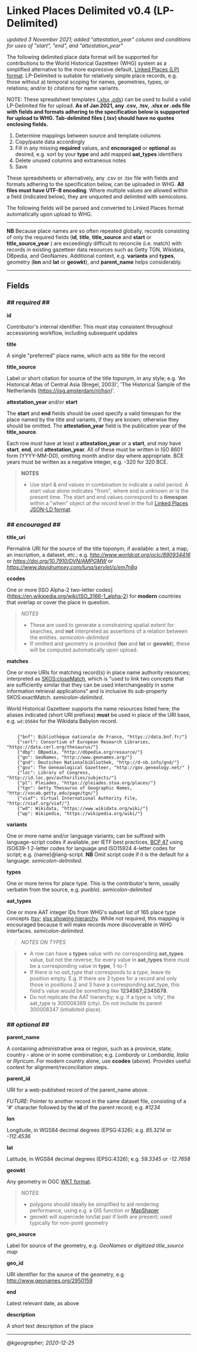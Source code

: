 # Linked Places Delimited v0.4 (LP-Delimited)

_updated 3 November 2021; added "attestation\_year" column and conditions for uses of "start", "end", and "attestation\_year"_

The following delimited place data format will be supported for contributions to the World Historical Gazetteer (WHG) system as a simplified alternative to the more expressive default, [Linked Places (LP) format](README.md). LP-Delimited is suitable for relatively simple place records, e.g. those without a) temporal scoping for names, geometries, types, or relations; and/or b) citations for name variants.

NOTE: These spreadsheet templates ([.xlsx](LP-Delimited_template.xlsx) [.ods](LP-Delimited_template.ods)) can be used to build a valid LP-Delimited file for upload. **As of Jan 2021, any .csv, .tsv, .xlsx or .ods file with fields and formats adhering to the specification below is suppported for upload to WHG. Tab-delimited files (.tsv) should have no quotes enclosing fields.**

1. Determine mappings between source and template columns
2. Copy/paste data accordingly
3. Fill in any missing **required** values, and **encouraged** or **optional** as desired, e.g. sort by your **type** and add mapped **aat_types** identifiers
4. Delete unused columns and extraneous notes
5. Save

These spreadsheets or alternatively, any .csv or .tsv file with fields and formats adhering to the specification below, can be uploaded in WHG. **All files must have UTF-8 encoding**. Where multiple values are allowed within a field (indicated below), they are unquoted and delimited with semicolons.

The following fields will be parsed and converted to Linked Places format automatically upon upload to WHG.

-----
**NB** Because place names are so often repeated globally, records consisting of only the required fields (__id__, __title__, __title_source__ and __start__ or __title\_source\_year__ ) are exceedingly difficult to reconcile (i.e. match) with records in existing gazetteer data resources such as Getty TGN, Wikidata, DBpedia, and GeoNames. Additional context, e.g. **variants** and **types**, geometry (**lon** and **lat** or **geowkt**), and **parent_name** helps considerably.

-----

## Fields

### _## required ##_
**id**

Contributor's internal identifier. This must stay consistent throughout accessioning workflow, including subsequent updates

**title**

A single "preferred" place name, which acts as title for the record

**title\_source**

Label or short citation for source of the title toponym, in any style; e.g. 'An Historical Atlas of Central Asia (Bregel, 2003)', 'The Historical Sample of the Netherlands (https://iisg.amsterdam/nl/hsn)'.

**attestation_year** and/or **start**

The **start** and **end** fields should be used specify a valid timespan for the place named by the title and variants, if they are known; otherwise they should be omitted. The **attestation_year** field is the publication year of the **title_source**.

Each row *must* have at least a **attestation_year** _or_ a **start**, and *may* have **start**, **end**, and **attestation_year**.
All of these must be written in ISO 8601 form (YYYY-MM-DD), omitting month and/or day where appropriate. BCE years must be written as a negative integer, e.g. -320 for 320 BCE.

>**NOTES**
>
>- Use start & end values in combination to indicate a valid period. A start value alone indicates "from", where end is unknown or is the present time. The start and end values correspond to a **timespan** within a "when" object _at the record level_ in the full [Linked Places JSON-LD format](https://github.com/LinkedPasts/linked-places).



### _## encouraged ##_
**title\_uri**

Permalink URI for the source of the title toponym, if available: a text, a map, an inscription, a dataset, etc.; e.g. _http://www.worldcat.org/oclc/890934416_ or _https://doi.org/10.7910/DVN/AMPGMW_ or _https://www.davidrumsey.com/luna/servlet/s/em7n8q_

**ccodes**

One or more [ISO Alpha-2 two-letter codes] (https://en.wikipedia.org/wiki/ISO_3166-1_alpha-2) for **modern** countries that overlap or cover the place in question.

>*NOTES*
>
>- These are used to generate a constraining spatial extent for searches, and **not** interpreted as assertions of a relation between the entities.  _semicolon-delimited_
>- If omitted and geometry is provided (**lon** and **lat** or **geowkt**), these will be computed automatically upon upload.

**matches**

One or more URIs for matching record(s) in place name authority resources; interpreted as [SKOS:closeMatch](https://www.w3.org/TR/2009/REC-skos-reference-20090818/#L4858), which is "used to link two concepts that are sufficiently similar that they can be used interchangeably in some information retrieval applications" and is inclusive its sub-property SKOS:exactMatch. _semicolon-delimited_.

World Historical Gazetteer supports the name resources listed here; the aliases indicated (short URI prefixes) **must** be used in place of the URI base, e.g. `wd:Q5684` for the Wikidata Babylon record.

```

    {"bnf": Bibliothèque nationale de France, "https://data.bnf.fr/"}
    {"cerl": Consortium of European Research Libraries, "https://data.cerl.org/thesaurus/"}
    {"dbp": DBpedia, "http://dbpedia.org/resource/"}
    {"gn": GeoNames, "http://www.geonames.org/"}
    {"gnd": Deutschen Nationalbibliothek, "http://d-nb.info/gnd/"}
    {"gov": The Geneaological Gazetteer, "http://gov.genealogy.net/" }
    {"loc": Library of Congress, "http://id.loc.gov/authorities/subjects/"}
    {"pl": Pleiades, "https://pleiades.stoa.org/places/"}
    {"tgn": Getty Thesaurus of Geographic Names, "http://vocab.getty.edu/page/tgn/"}
    {"viaf": Virtual International Authority File, "http://viaf.org/viaf/"}
    {"wd": Wikidata, "https://www.wikidata.org/wiki/"}
    {"wp": Wikipedia, "https://wikipedia.org/wiki/"}
```

**variants**

One or more name and/or language variants; can be suffixed with language-script codes if available, per IETF best practices, [BCP 47](https://www.rfc-editor.org/rfc/bcp/bcp47.txt) using ISO639-1 2-letter codes for language and ISO15924 4-letter codes for script; e.g. {name}@lang-script. **NB** Omit script code if it is the default for a language. _semicolon-delimited_.

**types**

One or more terms for place type. This is the contributor's term, usually verbatim from the source, e.g. _pueblo_).  _semicolon-delimited_


**aat_types**		

One or more AAT integer IDs from WHG's subset list of 165 place type concepts ([tsv](feature-types-AAT_20230312.tsv); [xlsx showing hierarchy](feature-types-AAT_20230312.xlsx). While not required, this mapping is encouraged because it will make records more discoverable in WHG interfaces. _semicolon-delimited_.

>*NOTES ON TYPES*

>- A row can have a **types** value with no corresponding **aat\_types** value, but not the reverse; for every value in **aat\_types** there must be a corresponding value in **type**, 1-to-1
>- If there is no _aat\_type_ that corresponds to a _type_, leave its position empty. E.g. If there are 3 types for a record and only those in positions 2 and 3 have a corresponding aat\_type, this field's value would be something like **1234567;2345678**.
>- Do not replicate the AAT hierarchy; e.g. if a type is 'city', the aat_type is 300008389 (city). Do not include its parent 300008347 (inhabited place).

### _## optional ##_

**parent_name**

A containing administrative area or region, such as a province, state, country - alone or in some combination; e.g. _Lombardy_ or _Lombardia, Italia_ or _Illyricum_. For modern country alone, use **ccodes** (above). Provides useful context for alignment/reconciliation steps.

**parent_id**

URI for a web-published record of the parent_name above.

_FUTURE_: Pointer to another record in the same dataset file, consisting of a '#' character followed by the **id** of the parent record; e.g. _#1234_


**lon**

Longitude, in WGS84 decimal degrees (EPSG:4326); e.g. _85.3214_ or _-112.4536_

**lat**

Latitude, in WGS84 decimal degrees (EPSG:4326); e.g. _59.3345_ or _-12.7658_

**geowkt**

Any geometry in OGC [WKT format](https://en.wikipedia.org/wiki/Well-known_text_representation_of_geometry).

>*NOTES*
>
>- polygons should ideally be simplified to aid rendering performance, using e.g. a GIS function or [MapShaper](https://mapshaper.org/)
>- geowkt will supercede lon/lat pair if both are present; used typically for non-point geometry

**geo_source**

Label for source of the geometry, e.g. _GeoNames_ or _digitized title_source map_

**geo_id**

URI identifier for the source of the geometry, e.g.  http://www.geonames.org/2950159

**end**

Latest relevant date, as above

**description**

A short text description of the place

-----
_@kgeographer; 2020-12-25_
